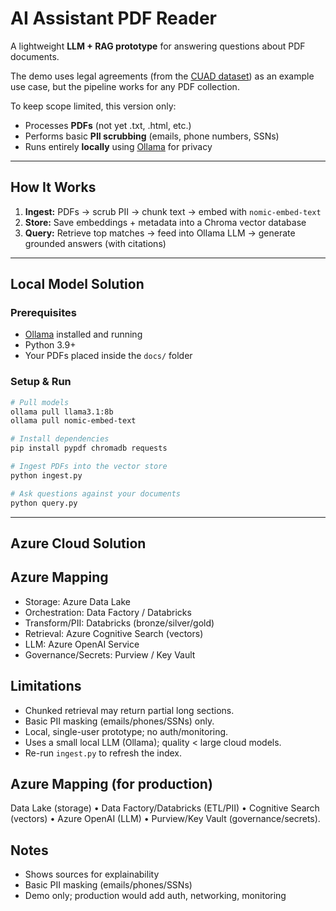 # AI Assistant PDF Reader

A lightweight **LLM + RAG prototype** for answering questions about PDF documents.

The demo uses legal agreements (from the [CUAD dataset](https://www.atticusprojectai.org/cuad)) as an example use case, but the pipeline works for any PDF collection.

To keep scope limited, this version only:

* Processes **PDFs** (not yet .txt, .html, etc.)
* Performs basic **PII scrubbing** (emails, phone numbers, SSNs)
* Runs entirely **locally** using [Ollama](https://ollama.ai) for privacy

---

## How It Works

1. **Ingest:** PDFs → scrub PII → chunk text → embed with `nomic-embed-text`
2. **Store:** Save embeddings + metadata into a Chroma vector database
3. **Query:** Retrieve top matches → feed into Ollama LLM → generate grounded answers (with citations)

---

## Local Model Solution

### Prerequisites

* [Ollama](https://ollama.ai) installed and running
* Python 3.9+
* Your PDFs placed inside the `docs/` folder

### Setup & Run

```bash
# Pull models
ollama pull llama3.1:8b
ollama pull nomic-embed-text

# Install dependencies
pip install pypdf chromadb requests

# Ingest PDFs into the vector store
python ingest.py

# Ask questions against your documents
python query.py
```

---


## Azure Cloud Solution

## Azure Mapping
- Storage: Azure Data Lake
- Orchestration: Data Factory / Databricks
- Transform/PII: Databricks (bronze/silver/gold)
- Retrieval: Azure Cognitive Search (vectors)
- LLM: Azure OpenAI Service
- Governance/Secrets: Purview / Key Vault


## Limitations
- Chunked retrieval may return partial long sections.
- Basic PII masking (emails/phones/SSNs) only.
- Local, single-user prototype; no auth/monitoring.
- Uses a small local LLM (Ollama); quality < large cloud models.
- Re-run `ingest.py` to refresh the index.

## Azure Mapping (for production)
Data Lake (storage) • Data Factory/Databricks (ETL/PII) • Cognitive Search (vectors) • Azure OpenAI (LLM) • Purview/Key Vault (governance/secrets).


## Notes
- Shows sources for explainability
- Basic PII masking (emails/phones/SSNs)
- Demo only; production would add auth, networking, monitoring
